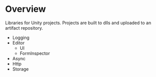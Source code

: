 # Overview

Libraries for Unity projects. Projects are built to dlls and uploaded to an artifact repository.

* Logging
* Editor
  * UI
  * FormInspector
* Async
* Http
* Storage